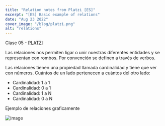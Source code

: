 ```yaml
---
title: "Relation notes from Platzi [ES]"
excerpt: "[ES] Basic example of relations"
date: "Aug 23 2022"
cover_image: "/blog/platzi.png"
alt: "relations"
---
```


Clase 05 - [PLATZI](https://platzi.com/clases/1566-bd/20199-relaciones/)

Las relaciones nos permiten ligar o unir nuestras diferentes entidades y se representan con rombos. Por convención se definen a través de verbos.

Las relaciones tienen una propiedad llamada cardinalidad y tiene que ver con números. Cuántos de un lado pertenecen a cuántos del otro lado:

- Cardinalidad: 1 a 1
- Cardinalidad: 0 a 1
- Cardinalidad: 1 a N
- Cardinalidad: 0 a N

Ejemplo de relaciones graficamente

![image](https://static.platzi.com/media/user_upload/cardinalidd-64af23a5-0433-4e2f-b4fd-f56ff86b8824.jpg)
